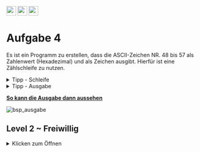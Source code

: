 <a href="https://github.com/hshf1/VorlesungC/discussions"><img src="https://img.shields.io/badge/Allgemein-Q%26A-informational?logo=github" height="25"/></a>
<a href="https://github.com/hshf1/VorlesungC/discussions/categories/02_übungsaufgaben"><img src="https://img.shields.io/badge/Übungsaufgaben-Q%26A-informational?logo=c" height="25"/></a>
<a href="https://github.com/hshf1/VorlesungC/discussions/9"><img src="https://img.shields.io/badge/Aufgabe_bewerten-red?logo=c" height="25"/></a>

# Aufgabe 4

Es ist ein Programm zu erstellen, dass die ASCII-Zeichen NR. 48 bis 57 als Zahlenwert (Hexadezimal) und als Zeichen ausgibt. Hierfür ist eine Zählschleife zu nutzen.

<details>
<summary>Tipp - Schleife</summary>
  
 Eine Schleife, welche von 48 bis 57 hochzählt. Es kann eine ```for``` oder eine ```while``` Schleife verwendet werden. 
  
</details>

<details>
<summary>Tipp - Ausgabe</summary>

Die Ausgabe kann in der Schleife ausgeführt werden. Mit dem passenden Datentypen reicht eine Variable für Zahl und Zeichen bei der Ausgabe.
  
<details>
<summary>Tipp - Datentyp</summary>
    
```char```
    
  </details> 
</details>

<ins><b>So kann die Ausgabe dann aussehen</b></ins>
<br />

![bsp_ausgabe](https://user-images.githubusercontent.com/100713757/192163365-f89be058-da17-4352-ae65-6043ea3c0270.gif)

## Level 2 ~ Freiwillig
<details>
<summary>Klicken zum Öffnen</summary>
  
  1) Erweitern Sie ihr Programm so, dass auch die Buchstaben von A bis Z nach dem selben Prinzip ausgegeben werden.
  
  2) Versuchen Sie das Programm so umzuschreiben, dass die Ausgabe mit dem Buchstaben "Z" beginnt und mit "A"aufhört.
  </details>
